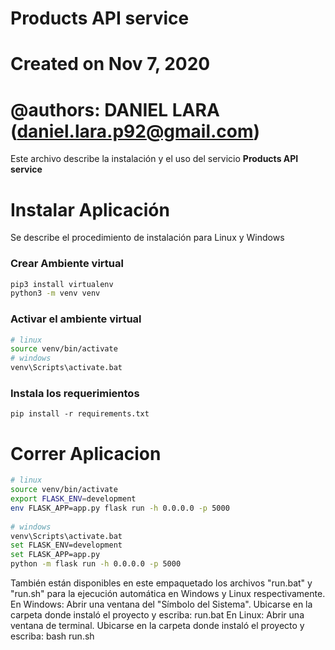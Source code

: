 # **Products API service**
# Created on Nov 7, 2020
# @authors: DANIEL LARA (daniel.lara.p92@gmail.com)

Este archivo describe la instalación y el uso del servicio **Products API service**
 
# Instalar Aplicación
Se describe el procedimiento de instalación para Linux y Windows

### Crear Ambiente virtual
```bash
pip3 install virtualenv
python3 -m venv venv
```

### Activar el ambiente virtual
```bash
# linux
source venv/bin/activate
# windows
venv\Scripts\activate.bat
```

### Instala los requerimientos
```
pip install -r requirements.txt
```
 
# Correr Aplicacion
```bash
# linux
source venv/bin/activate
export FLASK_ENV=development
env FLASK_APP=app.py flask run -h 0.0.0.0 -p 5000
 
# windows
venv\Scripts\activate.bat
set FLASK_ENV=development
set FLASK_APP=app.py 
python -m flask run -h 0.0.0.0 -p 5000
```

También están disponibles en este empaquetado los archivos "run.bat" y "run.sh" para la ejecución automática en Windows y
Linux respectivamente.
En Windows: Abrir una ventana del "Símbolo del Sistema". Ubicarse en la carpeta donde instaló el proyecto y escriba: run.bat
En Linux: Abrir una ventana de terminal. Ubicarse en la carpeta donde instaló el proyecto y escriba: bash run.sh
